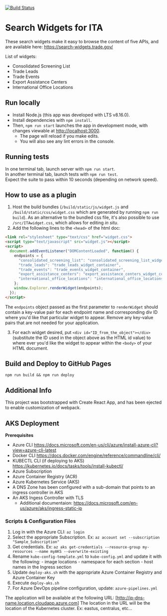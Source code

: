 [![Build Status](https://travis-ci.org/GovWizely/ita-widgets-react.svg?branch=master)](https://travis-ci.org/GovWizely/ita-widgets-react)

# Search Widgets for ITA

These search widgets make it easy to browse the content of five APIs, and are available here: <https://search-widgets.trade.gov/>

List of widgets:

* Consolidated Screening List
* Trade Leads
* Trade Events
* Export Assistance Centers
* International Office Locations

## Run locally

* Install Node.js (this app was developed with LTS v8.16.0).
* Install dependencies with `npm install`.
* Then, `npm run start` launches the app in development mode, with changes viewable at [http://localhost:3000](http://localhost:3000).  
  * The page will reload if you make edits.<br>
  * You will also see any lint errors in the console.

## Running tests

In one terminal tab, launch server with `npm run start`.  
In another terminal tab, launch tests with `npm run test`.  
Expect the suite to pass within 10 seconds (depending on network speed).

## How to use as a plugin

1. Host the build bundles (`/build/static/js/widget.js` and `/build/static/css/widget.css` which are generated by running `npm run build`).  As an alternative to the bundled css file, it's also possible to use `/src/ITAwidget.css`, which allows for editing _in situ_.
2. Add the following lines to the `<head>` of the html doc:

  ```html
  <link rel="stylesheet" type="text/css" href="widget.css">
  <script type="text/javascript" src="widget.js"></script>
  <script>
    document.addEventListener("DOMContentLoaded", function() {
      endpoints = {
        "consolidated_screening_list": "consolidated_screening_list_widget_container",
        "trade_leads": "trade_leads_widget_container",
        "trade_events": "trade_events_widget_container",
        "export_assistance_centers": "export_assistance_centers_widget_container",
        "international_office_locations": "international_office_locations_widget_container",
      };
      window.Explorer.renderWidget(endpoints);
    });
  </script>
  ```
  
  The `endpoints` object passed as the first parameter to `renderWidget` should contain a key-value pair for each endpoint name and corresponding div ID where you'd like that particular widget to appear. Remove any key-value pairs that are not needed for your application.

3. For each widget desired, put `<div id="ID_from_the_object"></div>` (substitute the ID used in the object above as the HTML id value) to where ever you'd like the widget to appear within the `<body>` of your HTML document.

## Build and Deploy to GitHub Pages

`npm run build && npm run deploy`

## Additional Info

This project was bootstrapped with Create React App, and has been ejected to enable customization of webpack.

## AKS Deployment

**Prerequisites**

* Azure CLI <https://docs.microsoft.com/en-us/cli/azure/install-azure-cli?view=azure-cli-latest>
* Docker CLI <https://docs.docker.com/engine/reference/commandline/cli/>
* KUBECTL CLI (if deploying to AKS) <https://kubernetes.io/docs/tasks/tools/install-kubectl/>
* Azure Subscription
* Azure Container Registry (ACR)
* Azure Kubernetes Service (AKS)
* A DNS Zone has been configured with a sub-domain that points to an ingress controller in AKS
* An AKS Ingess Controller with TLS
  * Additional documentaion: <https://docs.microsoft.com/en-us/azure/aks/ingress-static-ip>

### Scripts & Configuration Files

1. Log in with the Azure CLI: ```az login```
1. Select the appropriate Subscription. Ex: ```az account set --subscription "Sample_Subscription"```
1. Get credentials. Ex: ````az aks get-credentials --resource-group my-resources --name myAKS --overwrite-existing````
1. Rename ```kube-config-template.yml``` to ```kube-config.yml``` and update it with the following:
        - image locations
        - namespace for each section
        - host names in the Ingress section
1. Update ```deploy-aks.sh``` with the appropriate Azure Container Registry and Azure Container Key
1. Execute ```deploy-aks.sh```
1. For Azure DevOps pipeline configuration, update: ```azure-pipelines.yml```

The application will be available at the following URL: [<http://ip-dns-name.location.cloudapp.azure.com>]
The location in the URL will be the location of the Kubernetes cluster. Ex: eastus, centralus, etc...
